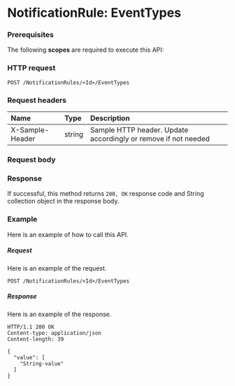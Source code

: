 # NotificationRule: EventTypes


### Prerequisites
The following **scopes** are required to execute this API: 
### HTTP request
<!-- { "blockType": "ignored" } -->
```http
POST /NotificationRules/<Id>/EventTypes

```
### Request headers
| Name       | Type | Description|
|:---------------|:--------|:----------|
| X-Sample-Header  | string  | Sample HTTP header. Update accordingly or remove if not needed|

### Request body

### Response
If successful, this method returns `200, OK` response code and String collection object in the response body.

### Example
Here is an example of how to call this API.
##### Request
Here is an example of the request.
<!-- {
  "blockType": "request",
  "name": "notificationrule_eventtypes"
}-->
```http
POST /NotificationRules/<Id>/EventTypes
```

##### Response
Here is an example of the response.
<!-- {
  "blockType": "response",
  "truncated": false,
  "@odata.type": "string",
  "isCollection": true
} -->
```http
HTTP/1.1 200 OK
Content-type: application/json
Content-length: 39

{
  "value": [
    "String-value"
  ]
}
```

<!-- uuid: dcfb0061-5c5d-4815-a062-ae3e7328380f
2015-10-18 19:39:27 UTC -->
<!-- {
  "type": "#page.annotation",
  "description": "NotificationRule: EventTypes",
  "keywords": "",
  "section": "documentation",
  "tocPath": ""
}-->